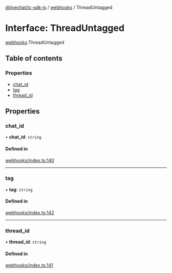 [@livechat/lc-sdk-js](../README.md) / [webhooks](../modules/webhooks.md) / ThreadUntagged

# Interface: ThreadUntagged

[webhooks](../modules/webhooks.md).ThreadUntagged

## Table of contents

### Properties

- [chat\_id](webhooks.ThreadUntagged.md#chat_id)
- [tag](webhooks.ThreadUntagged.md#tag)
- [thread\_id](webhooks.ThreadUntagged.md#thread_id)

## Properties

### chat\_id

• **chat\_id**: `string`

#### Defined in

[webhooks/index.ts:140](https://github.com/livechat/lc-sdk-js/blob/951da85/src/webhooks/index.ts#L140)

___

### tag

• **tag**: `string`

#### Defined in

[webhooks/index.ts:142](https://github.com/livechat/lc-sdk-js/blob/951da85/src/webhooks/index.ts#L142)

___

### thread\_id

• **thread\_id**: `string`

#### Defined in

[webhooks/index.ts:141](https://github.com/livechat/lc-sdk-js/blob/951da85/src/webhooks/index.ts#L141)
